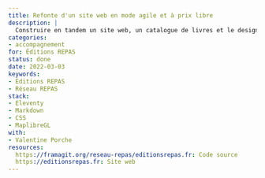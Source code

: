 ```yaml
---
title: Refonte d'un site web en mode agile et à prix libre
description: |
  Construire en tandem un site web, un catalogue de livres et le design du contenu.
categories:
- accompagnement
for: Éditions REPAS
status: done
date: 2022-03-03
keywords:
- Éditions REPAS
- Réseau REPAS
stack:
- Eleventy
- Markdown
- CSS
- MaplibreGL
with:
- Valentine Porche
resources:
  https://framagit.org/reseau-repas/editionsrepas.fr: Code source
  https://editionsrepas.fr: Site web
---
```


